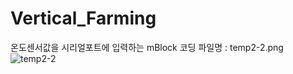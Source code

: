 # Vertical_Farming

온도센서값을 시리얼포트에 입력하는 mBlock 코딩
파일명 : temp2-2.png
![temp2-2](https://user-images.githubusercontent.com/60500365/151272463-8e6a495a-36dd-4c5d-9c96-4426f1ee07e1.png)

